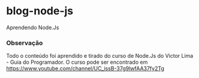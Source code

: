 # blog-node-js
Aprendendo Node.Js

### Observação
Todo o conteúdo foi aprendido e tirado do curso de Node.Js do Victor Lima - Guia do Programador. O curso pode ser encontrado em https://www.youtube.com/channel/UC_issB-37g9lwfAA37fy2Tg

